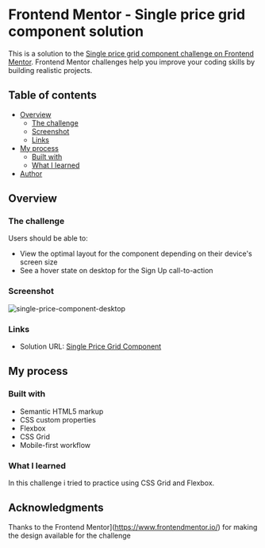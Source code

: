 # Frontend Mentor - Single price grid component solution

This is a solution to the [Single price grid component challenge on Frontend Mentor](https://www.frontendmentor.io/challenges/single-price-grid-component-5ce41129d0ff452fec5abbbc). Frontend Mentor challenges help you improve your coding skills by building realistic projects. 

## Table of contents

- [Overview](#overview)
  - [The challenge](#the-challenge)
  - [Screenshot](#screenshot)
  - [Links](#links)
- [My process](#my-process)
  - [Built with](#built-with)
  - [What I learned](#what-i-learned)
- [Author](#author)

## Overview

### The challenge

Users should be able to:

- View the optimal layout for the component depending on their device's screen size
- See a hover state on desktop for the Sign Up call-to-action

### Screenshot

![single-price-component-desktop](https://user-images.githubusercontent.com/80417182/114239858-003df200-995d-11eb-865d-682a19e48291.png) 


### Links

- Solution URL: [Single Price Grid Component](https://rodrigorvix.github.io/challenges-frontendmentor/single-price-grid-component/)

## My process

### Built with

- Semantic HTML5 markup
- CSS custom properties
- Flexbox
- CSS Grid
- Mobile-first workflow


### What I learned

In this challenge i tried to practice using CSS Grid and Flexbox.


## Acknowledgments

Thanks to the Frontend Mentor](https://www.frontendmentor.io/) for making the design available for the challenge


